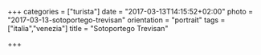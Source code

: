+++
categories = ["turista"]
date = "2017-03-13T14:15:52+02:00"
photo = "2017-03-13-sotoportego-trevisan"
orientation = "portrait"
tags = ["italia","venezia"]
title = "Sotoportego Trevisan"

+++
